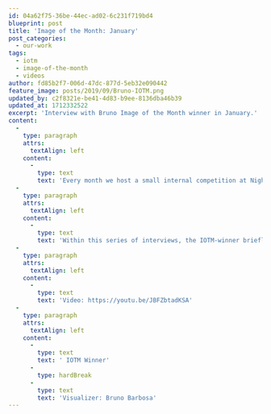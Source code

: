 ```yaml
---
id: 04a62f75-36be-44ec-ad02-6c231f719bd4
blueprint: post
title: 'Image of the Month: January'
post_categories:
  - our-work
tags:
  - iotm
  - image-of-the-month
  - videos
author: fd85b2f7-006d-47dc-877d-5eb32e090442
feature_image: posts/2019/09/Bruno-IOTM.png
updated_by: c2f8321e-be41-4d83-b9ee-8136dba46b39
updated_at: 1712332522
excerpt: 'Interview with Bruno Image of the Month winner in January.'
content:
  -
    type: paragraph
    attrs:
      textAlign: left
    content:
      -
        type: text
        text: 'Every month we host a small internal competition at Nightnurse Images: Everyone submits their best work from the past month at a fixed date and an online vote gets cast. The winner is awarded the trophy (an original 70’s LiteBrite) to show on his desk for a month and receives a lunch voucher for a nice restaurant near the office. Also, they get to curate a showcase section of our website, visible to all visitors to our homepage.'
  -
    type: paragraph
    attrs:
      textAlign: left
    content:
      -
        type: text
        text: 'Within this series of interviews, the IOTM-winner briefly outlines his/her work at Nightnurse Images, what inspires them and what the underlying theme was for their showcase selection.'
  -
    type: paragraph
    attrs:
      textAlign: left
    content:
      -
        type: text
        text: 'Video: https://youtu.be/JBFZbtadKSA'
  -
    type: paragraph
    attrs:
      textAlign: left
    content:
      -
        type: text
        text: ' IOTM Winner'
      -
        type: hardBreak
      -
        type: text
        text: 'Visualizer: Bruno Barbosa'
---
```

